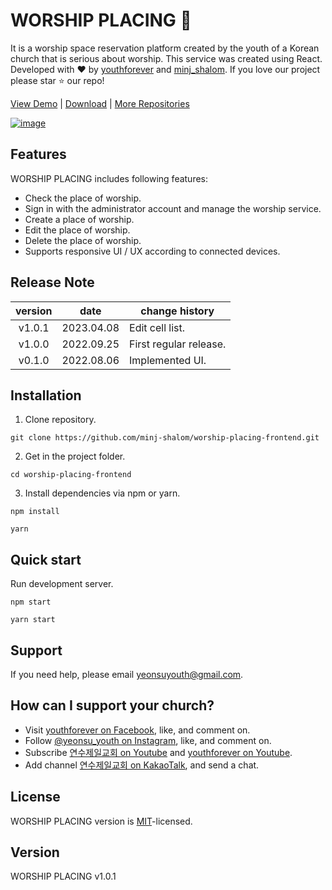 # WORSHIP PLACING 🙏

It is a worship space reservation platform created by the youth of a Korean church that is serious about worship. This service was created using React. Developed with ❤️ by [youthforever](https://www.instagram.com/yeonsu_youth/) and [minj_shalom](https://github.com/minj-shalom). If you love our project please star ⭐️ our repo!

[View Demo](http://worship-placing.org/) | [Download](https://github.com/minj-shalom/worship-placing-frontend/archive/refs/heads/master.zip) | [More Repositories](https://github.com/minj-shalom?tab=repositories)

[![image](https://user-images.githubusercontent.com/63629356/183102128-dfdab8f3-2027-4e6e-be14-c6b772700b0b.png)](http://worship-placing.org/)

## Features

WORSHIP PLACING includes following features:

- Check the place of worship.
- Sign in with the administrator account and manage the worship service.
- Create a place of worship.
- Edit the place of worship.
- Delete the place of worship.
- Supports responsive UI / UX according to connected devices.

## Release Note

| version |    date    |     change history     |
| :-----: | :--------: | ---------------------- |
| v1.0.1  | 2023.04.08 | Edit cell list.        |
| v1.0.0  | 2022.09.25 | First regular release. |
| v0.1.0  | 2022.08.06 | Implemented UI.        |

## Installation

1. Clone repository.

```shell
git clone https://github.com/minj-shalom/worship-placing-frontend.git
```

2. Get in the project folder.

```shell
cd worship-placing-frontend
```

3. Install dependencies via npm or yarn.

```shell
npm install
```

```shell
yarn
```

## Quick start

Run development server.

```shell
npm start
```

```shell
yarn start
```

## Support

If you need help, please email [yeonsuyouth@gmail.com](mailto:yeonsuyouth@gmail.com).

## How can I support your church?

- Visit [youthforever on Facebook](https://www.facebook.com/YeonsuYouth1.28), like, and comment on.
- Follow [@yeonsu_youth on Instagram](https://www.instagram.com/yeonsu_youth/), like, and comment on.
- Subscribe [연수제일교회 on Youtube](https://www.youtube.com/channel/UCJt_K-IAM3T0EpLa52kmGdQ) and [youthforever on Youtube](https://www.youtube.com/channel/UC85NKxgx7VDPq0zNkcSFz6w).
- Add channel [연수제일교회 on KakaoTalk](http://pf.kakao.com/_PxiKxfK), and send a chat.

## License

WORSHIP PLACING version is [MIT](https://github.com/minj-shalom/worship-placing-frontend/blob/master/License.md)-licensed.

## Version

WORSHIP PLACING v1.0.1
